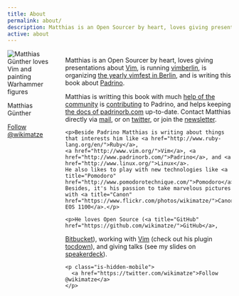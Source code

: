 ```yaml
---
title: About
permalink: about/
description: Matthias is an Open Sourcer by heart, loves giving presentations about Vim, and is writing this book about Padrino. Matthias is writting this book with much help of the community is contributing to Padrino, and helps keeping up padrinorb.com.
active: about
---
```

<div class="columns">
  <div class="column is-2">
    <img src="https://c1.staticflickr.com/1/305/30960365443_dc82235ae2_q.jpg" class="center image circle" alt="Matthias Günther loves Vim and painting Warhammer figures">
    <p class="center name is-hidden-tablet">
      Matthias Günther
    </p>
    <p class="center is-hidden-tablet">
      <a href="https://twitter.com/wikimatze">Follow @wikimatze</a>
    </p>
  </div>
  <div class="column is-10">
    <p>Matthias is an Open Sourcer by heart, loves giving presentations about
    <a href="http://www.vim.org/" title="Vim">Vim</a>, is running <a href="https://vimberlin.de/" title="vimberlin">vimberlin</a>, is organizing <a href="https://vimfest.org/" title="vimfest">the yearly vimfest in Berlin</a>, and is writing this book about
    <a href="http://www.padrinorb.com/" title="Padrino Web framework">Padrino</a>.
    </p>
    <p>
    Matthias is writting this book with much
    <a href="https://github.com/padrinobook/padrinobook/issues?page=1&state=closed" title="help of the Padrino community">help of the community</a>
    is <a href="https://github.com/padrino/padrino-framework/contributors" title="Contributing to Padrino">contributing</a> to Padrino, and helps
    keeping <a href="http://padrinorb.com/guides/" title="Padrino guides">the docs of padrinorb.com</a> up-to-date.
    Contact Matthias directly via <a href="/mail.php" title="Contact me via mail">mail</a>, or on
    <a href="{{ site.twitter }}" title="Contact via twitter">twitter</a>, or join the <a href="https://subscribe.minutemailer.com/1kdgVZ5W" title="Padrinobook newsletter">newsletter</a>.
    </p>

    <p>Beside Padrino Matthias is writing about things that interests him like <a href="http://www.ruby-lang.org/en/">Ruby</a>,
    <a href="http://www.vim.org/">Vim</a>, <a href="http://www.padrinorb.com/">Padrino</a>, and <a href="http://www.linux.org/">Linux</a>.
    He also likes to play with new technologies like <a title="Pomodoro" href="http://www.pomodorotechnique.com/">Pomodoro</a>.
    Besides, it's his passion to take marvelous pictures with <a title="Canon" href="https://www.flickr.com/photos/wikimatze/">Canon EOS 1100</a>.</p>

    <p>He loves Open Source (<a title="GitHub" href="https://github.com/wikimatze/">GitHub</a>,
<a title="Bitbucket" href="https://bitbucket.org/wikimatze/">Bitbucket</a>), working with <a href="http://www.vim.org/">Vim</a> (check out his plugin
<a title="Tocdown" href="http://www.vim.org/scripts/script.php?script_id=3856">tocdown</a>), and giving talks (see my slides on
<a title="Speakerdeck" href="https://speakerdeck.com/wikimatze">speakerdeck</a>).</p>

    <p class="is-hidden-mobile">
      <a href="https://twitter.com/wikimatze">Follow @wikimatze</a>
    </p>
  </div>
</div>
